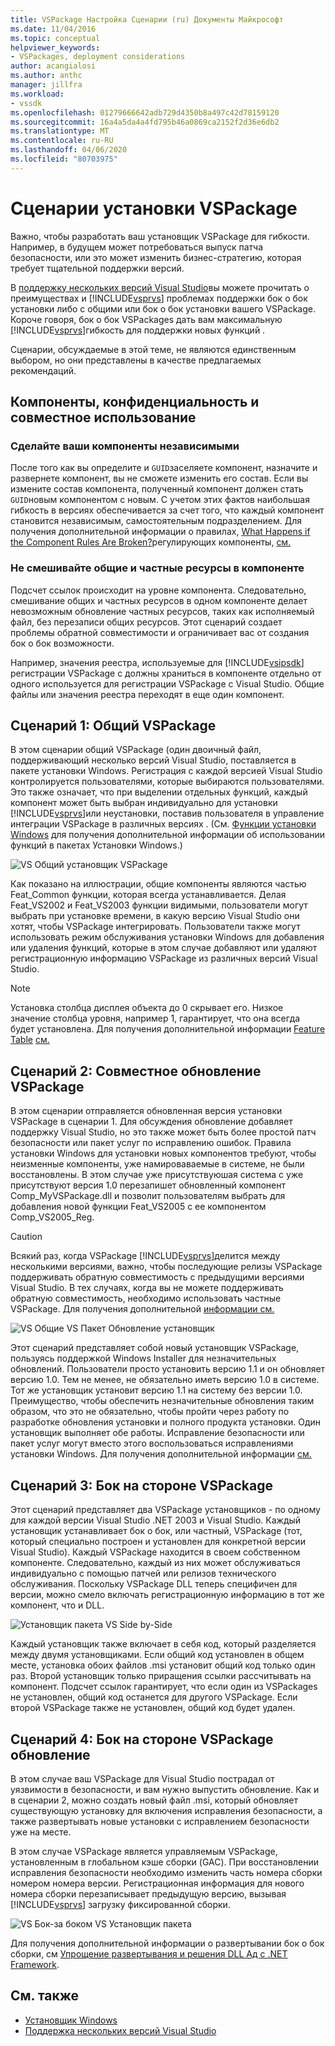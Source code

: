 ```yaml
---
title: VSPackage Настройка Сценарии (ru) Документы Майкрософт
ms.date: 11/04/2016
ms.topic: conceptual
helpviewer_keywords:
- VSPackages, deployment considerations
author: acangialosi
ms.author: anthc
manager: jillfra
ms.workload:
- vssdk
ms.openlocfilehash: 01279666642adb729d4350b8a497c42d78159120
ms.sourcegitcommit: 16a4a5da4a4fd795b46a0869ca2152f2d36e6db2
ms.translationtype: MT
ms.contentlocale: ru-RU
ms.lasthandoff: 04/06/2020
ms.locfileid: "80703975"
---
```

# <a name="vspackage-setup-scenarios"></a>Сценарии установки VSPackage

Важно, чтобы разработать ваш установщик VSPackage для гибкости. Например, в будущем может потребоваться выпуск патча безопасности, или это может изменить бизнес-стратегию, которая требует тщательной поддержки версий.

В [поддержку нескольких версий Visual Studio](../../extensibility/supporting-multiple-versions-of-visual-studio.md)вы можете прочитать о преимуществах и [!INCLUDE[vsprvs](../../code-quality/includes/vsprvs_md.md)] проблемах поддержки бок о бок установки либо с общими или бок о бок установки вашего VSPackage. Короче говоря, бок о бок VSPackages дать вам максимальную [!INCLUDE[vsprvs](../../code-quality/includes/vsprvs_md.md)]гибкость для поддержки новых функций .

Сценарии, обсуждаемые в этой теме, не являются единственным выбором, но они представлены в качестве предлагаемых рекомендаций.

## <a name="components-privacy-and-sharing"></a>Компоненты, конфиденциальность и совместное использование

### <a name="make-your-components-independent"></a>Сделайте ваши компоненты независимыми

После того как вы определите и `GUID`заселяете компонент, назначите и развернете компонент, вы не сможете изменить его состав. Если вы измените состав компонента, полученный компонент должен стать `GUID`новым компонентом с новым. С учетом этих фактов наибольшая гибкость в версиях обеспечивается за счет того, что каждый компонент становится независимым, самостоятельным подразделением. Для получения дополнительной информации о правилах, [What Happens if the Component Rules Are Broken?](/windows/desktop/Msi/what-happens-if-the-component-rules-are-broken)регулирующих компоненты, [см.](/windows/desktop/Msi/changing-the-component-code)

### <a name="do-not-mix-shared-and-private-resources-in-a-component"></a>Не смешивайте общие и частные ресурсы в компоненте

Подсчет ссылок происходит на уровне компонента. Следовательно, смешивание общих и частных ресурсов в одном компоненте делает невозможным обновление частных ресурсов, таких как исполняемый файл, без перезаписи общих ресурсов. Этот сценарий создает проблемы обратной совместимости и ограничивает вас от создания бок о бок возможности.

Например, значения реестра, используемые для [!INCLUDE[vsipsdk](../../extensibility/includes/vsipsdk_md.md)] регистрации VSPackage с должны храниться в компоненте отдельно от одного используется для регистрации VSPackage с Visual Studio. Общие файлы или значения реестра переходят в еще один компонент.

## <a name="scenario-1-shared-vspackage"></a>Сценарий 1: Общий VSPackage

В этом сценарии общий VSPackage (один двоичный файл, поддерживающий несколько версий Visual Studio, поставляется в пакете установки Windows. Регистрация с каждой версией Visual Studio контролируется пользователями, которые выбираются пользователями. Это также означает, что при выделении отдельных функций, каждый компонент может быть выбран индивидуально для установки [!INCLUDE[vsprvs](../../code-quality/includes/vsprvs_md.md)]или неустановки, поставив пользователя в управление интеграции VSPackage в различных версиях . (См. [Функции установки Windows](/windows/desktop/Msi/windows-installer-features) для получения дополнительной информации об использовании функций в пакетах Установки Windows.)

![VS Общий установщик VSPackage](../../extensibility/internals/media/vs_sharedpackage.gif "VS_SharedPackage")

Как показано на иллюстрации, общие компоненты являются частью Feat_Common функции, которая всегда устанавливается. Делая Feat_VS2002 и Feat_VS2003 функции видимыми, пользователи могут выбрать при установке времени, в какую версию Visual Studio они хотят, чтобы VSPackage интегрировать. Пользователи также могут использовать режим обслуживания установки Windows для добавления или удаления функций, которые в этом случае добавляют или удаляют регистрационную информацию VSPackage из различных версий Visual Studio.

> [!NOTE]
> Установка столбца дисплея объекта до 0 скрывает его. Низкое значение столбца уровня, например 1, гарантирует, что она всегда будет установлена. Для получения дополнительной информации [Feature Table](/windows/desktop/Msi/feature-table) [см.](/windows/desktop/Msi/installlevel)

## <a name="scenario-2-shared-vspackage-update"></a>Сценарий 2: Совместное обновление VSPackage

В этом сценарии отправляется обновленная версия установки VSPackage в сценарии 1. Для обсуждения обновление добавляет поддержку Visual Studio, но это также может быть более простой патч безопасности или пакет услуг по исправлению ошибок. Правила установки Windows для установки новых компонентов требуют, чтобы неизменные компоненты, уже намироваваемые в системе, не были восстановлены. В этом случае уже присутствуюшая система с уже присутствуют версия 1.0 перезапишет обновленный компонент Comp_MyVSPackage.dll и позволит пользователям выбрать для добавления новой функции Feat_VS2005 с ее компонентом Comp_VS2005_Reg.

> [!CAUTION]
> Всякий раз, когда VSPackage [!INCLUDE[vsprvs](../../code-quality/includes/vsprvs_md.md)]делится между несколькими версиями, важно, чтобы последующие релизы VSPackage поддерживать обратную совместимость с предыдущими версиями Visual Studio. В тех случаях, когда вы не можете поддерживать обратную совместимость, необходимо использовать частные VSPackage. Для получения дополнительной [информации см.](../../extensibility/supporting-multiple-versions-of-visual-studio.md)

![VS Общие VS Пакет Обновление установщик](../../extensibility/internals/media/vs_sharedpackageupdate.gif "VS_SharedPackageUpdate")

Этот сценарий представляет собой новый установщик VSPackage, пользуясь поддержкой Windows Installer для незначительных обновлений. Пользователи просто установить версию 1.1 и он обновляет версию 1.0. Тем не менее, не обязательно иметь версию 1.0 в системе. Тот же установщик установит версию 1.1 на систему без версии 1.0. Преимущество, чтобы обеспечить незначительные обновления таким образом, что это не обязательно, чтобы пройти через работу по разработке обновления установки и полного продукта установки. Один установщик выполняет обе работы. Исправление безопасности или пакет услуг могут вместо этого воспользоваться исправлениями установки Windows. Для получения дополнительной информации [см.](/windows/desktop/Msi/patching-and-upgrades)

## <a name="scenario-3-side-by-side-vspackage"></a>Сценарий 3: Бок на стороне VSPackage

Этот сценарий представляет два VSPackage установщиков - по одному для каждой версии Visual Studio .NET 2003 и Visual Studio. Каждый установщик устанавливает бок о бок, или частный, VSPackage (тот, который специально построен и установлен для конкретной версии Visual Studio). Каждый VSPackage находится в своем собственном компоненте. Следовательно, каждый из них может обслуживаться индивидуально с помощью патчей или релизов технического обслуживания. Поскольку VSPackage DLL теперь специфичен для версии, можно смело включать регистрационную информацию в тот же компонент, что и DLL.

![Установщик пакета VS Side by-Side](../../extensibility/internals/media/vs_sbys_package.gif "VS_SbyS_Package")

Каждый установщик также включает в себя код, который разделяется между двумя установщиками. Если общий код установлен в общем месте, установка обоих файлов .msi установит общий код только один раз. Второй установщик только приращения ссылки рассчитывать на компонент. Подсчет ссылок гарантирует, что если один из VSPackages не установлен, общий код останется для другого VSPackage. Если второй VSPackage также не установлен, общий код будет удален.

## <a name="scenario-4-side-by-side-vspackage-update"></a>Сценарий 4: Бок на стороне VSPackage обновление

В этом случае ваш VSPackage для Visual Studio пострадал от уязвимости в безопасности, и вам нужно выпустить обновление. Как и в сценарии 2, можно создать новый файл .msi, который обновляет существующую установку для включения исправления безопасности, а также развертывать новые установки с исправлением безопасности уже на месте.

В этом случае VSPackage является управляемым VSPackage, установленным в глобальном кэше сборки (GAC). При восстановлении исправления безопасности необходимо изменить часть номера сборки номером номера версии. Регистрационная информация для нового номера сборки перезаписывает предыдущую версию, вызывая [!INCLUDE[vsprvs](../../code-quality/includes/vsprvs_md.md)] загрузку фиксированной сборки.

![VS Бок-за боком VS Установщик пакета](../../extensibility/internals/media/vs_sbys_packageupdate.gif "VS_SbyS_PackageUpdate")

Для получения дополнительной информации о развертывании бок о бок сборки, см [Упрощение развертывания и решения DLL Ад с .NET Framework](https://msdn.microsoft.com/library/ms973843.aspx).

## <a name="see-also"></a>См. также

- [Установщик Windows](/windows/desktop/Msi/windows-installer-portal)
- [Поддержка нескольких версий Visual Studio](../../extensibility/supporting-multiple-versions-of-visual-studio.md)
